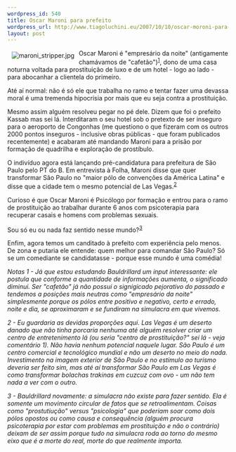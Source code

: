 ```yaml
--- 
wordpress_id: 540
title: Oscar Maroni para prefeito
wordpress_url: http://www.tiagoluchini.eu/2007/10/10/oscar-moroni-para-prefeito/
layout: post
---
```

<a href="http://www.tiagoluchini.eu/wp-content/uploads/2007/10/maroni_stripper.jpg" target="_blank" title="maroni_stripper.jpg"><img src="http://www.tiagoluchini.eu/wp-content/uploads/2007/10/maroni_stripper.thumbnail.jpg" title="maroni_stripper.jpg" alt="maroni_stripper.jpg" align="left" hspace="10" vspace="5" /></a>Oscar Maroni é "empresário da noite" (antigamente chamávamos de "cafetão")<sup><a href="#moroni1">1</a></sup>, dono de uma casa noturna voltada para prostituição de luxo e de um hotel - logo ao lado - para abocanhar a clientela do primeiro.

Até aí normal: não é só ele que trabalha no ramo e tentar fazer uma devassa moral é uma tremenda hipocrisia por mais que eu seja contra a prostituição.

Mesmo assim alguém resolveu pegar no pé dele. Dizem que foi o prefeito Kassab mas sei lá. Interditaram o seu hotel sob o pretexto de ser inseguro para o aeroporto de Congonhas (me questiono o que fizeram com os outros 2000 pontos inseguros - inclusive obras públicas - que foram publicados recentemente) e acabaram até mandando Maroni para a prisão por formação de quadrilha e exploração de prostíbulo.

O indivíduo agora está lançando pré-candidatura para prefeitura de São Paulo pelo PT do B.  Em entrevista à Folha, Maroni disse que quer transformar São Paulo no "maior pólo de convenções da América Latina" e disse que a cidade tem o mesmo potencial de Las Vegas.<sup><a href="#moroni2">2</a></sup>

Curioso é que Oscar Maroni é Psicólogo por formação e entrou para o ramo de prostituição ao trabalhar durante 6 anos com psicoterapia para recuperar casais e homens com problemas sexuais.

Sou só eu ou nada faz sentido nesse mundo?<sup><a href="#moroni3">3</a></sup>

Enfim, agora temos um canditado à prefeito com experiência pelo menos. De zona e putaria ele entende: quem melhor para comandar São Paulo? Só se um comediante se candidatasse - porque esse mundo é uma comédia!

<em>Notas</em>
<a title="moroni1" name="moroni1"></a>
<em>1 - Já que estou estudando Bauldrillard um input interessante: ele postula que conforme a quantidade de informações aumenta, o significado diminui. Ser "cafetão" já não possui o signigicado pejorativo do passado e tendemos a posições mais neutras como "empresário da noite" simplesmente porque os pólos entre positivo e negativo, certo e errado, noite e dia, se aproximaram e se fundiram na simulacra em que vivemos.</em>

<a title="moroni2" name="moroni2"></a><em>2 - Eu guardaria as devidas proporções aqui. Las Vegas é um deserto danado que não tinha porcaria nenhuma até alguém resolver criar um centro de entretenimento lá (ou seria "centro de prostituição?" sei lá - veja comentário 1). Não havia nenhum potencial naquele lugar. São Paulo é um centro comercial e tecnológico mundial e não um deserto no meio do nada. Investimento na imagem exterior de São Paulo e no estímulo ao turismo deveria ser feito sim, mas até aí transformar São Paulo em Las Vegas é como transformar bolachas trakinas em cuzcuz com ovo - um não tem nada a ver com o outro.</em>

<a title="moroni3" name="moroni3"></a><em>3 - Bauldrillard novamente: a simulacra não existe para fazer sentido. Ela é somente um movimento circular de fatos que se retroalimentam. Coisas como "prostutiução" versus "psicologia" que poderiam soar como dois pólos opostos ou como causa e consequência (alguém procura psicoterapia por estar com problemas em prostituição e não o contrário) deixam de ser assim porque tudo na simulacra roda ao torno do mesmo eixo que é a morte do real, morte do que realmente importa.</em>
